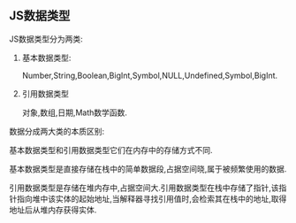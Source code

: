 ## JS数据类型

JS数据类型分为两类:

1. 基本数据类型:

   Number,String,Boolean,BigInt,Symbol,NULL,Undefined,Symbol,BigInt.

2. 引用数据类型

   对象,数组,日期,Math数学函数.

数据分成两大类的本质区别:

基本数据类型和引用数据类型它们在内存中的存储方式不同.

基本数据类型是直接存储在栈中的简单数据段,占据空间晓,属于被频繁使用的数据.

引用数据类型是存储在堆内存中,占据空间大.引用数据类型在栈中存储了指针,该指针指向堆中该实体的起始地址,当解释器寻找引用值时,会检索其在栈中的地址,取得地址后从堆内存获得实体.

